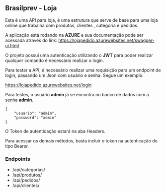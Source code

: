 ## Brasilprev - Loja

Esta é uma API para loja, é uma estrutura que serve de base para uma loja online que trabalha com produtos, clientes , categoria e pedidos.

A aplicação está rodando na **AZURE** e sua documentação pode ser acessada através do link: 
https://lojapedido.azurewebsites.net/swagger-ui.html

O projeto possui uma autenticação utilizando o **JWT** para poder realizar qualquer comando é necessário realizar o login.

Para testar a API, é necessário realizar uma requisição para um endpoint de login, passando um Json com usuário e senha. Segue um exemplo:

https://lojapedido.azurewebsites.net/login

Para testes, o usuário **admin** já se encontra no banco de dados com a senha **admin**.

```
{
	"usuario": "admin",
	"password": "admin"
}
```

O Token de autenticação estará na aba Headers.

Para acessar os demais métodos, basta incluir o token na autenticação do tipo Bearer.


### Endpoints

- /api/categorias/
- /api/produtos/
- /api/pedidos/
- /api/clientes/
